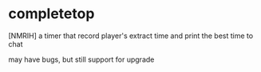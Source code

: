 # completetop
[NMRIH] a timer that record player's extract time and print the best time to chat

may have bugs, but still support for upgrade

